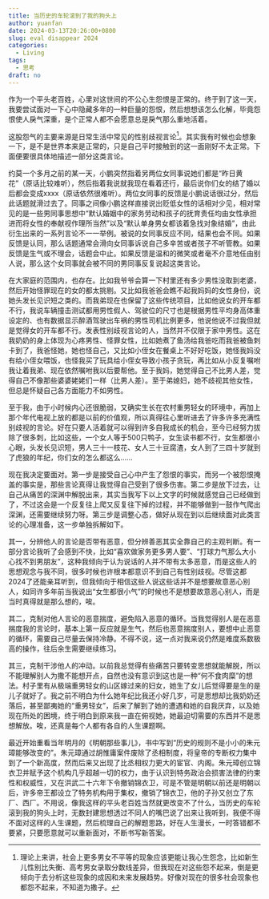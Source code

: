 ```yaml
---
title: 当历史的车轮滚到了我的狗头上
author: yuanfan
date: 2024-03-13T20:26:00+0800
slug: eval disappear 2024
categories:
  - Living
tags:
  - 思考
draft: no
---
```


<!--more-->

作为一个平头老百姓，心里对这世间的不公心生怨恨是正常的。终于到了这一天，我要尝试面对一下心中隐藏多年的一种巨量的怨恨，然后想想该怎么化解，毕竟怨恨使人戾气深重，是个正常人都不会愿意总是戾气那么重地活着。

这股怨气的主要来源是日常生活中常见的性别歧视言论[^1]。其实我有时候也会想象一下，是不是世界本来是正常的，只是自己平时接触到的这一面刚好不太正常。下面便要很具体地描述一部分这类言论。

[^1]:理论上来讲，社会上更多男女不平等的现象应该更能让我心生怨念，比如新生儿性别比失衡、高考男女录取分数线差异，但我现在对这些怨不起来，倒是更倾向于去分析这些现象的成因和未来发展趋势。好像对现在的很多社会现象也都怨不起来，不知道为撒子。

约莫一个多月之前的某一天，小鹏突然指着另两位女同事说她们都是“昨日黄花”（原话比较难听），然后指着我说就我现在看着还行，最后说你们女的结了婚以后都会变成xxxx（原话依然很难听）。两位女同事的反馈是小鹏说话很过分，然后此话题就滑过去了。同事之间像小鹏这样直接说出贬低女性的话相对少见，相对常见的是一些男同事思想中“默认婚姻中的家务劳动和孩子的抚育责任均由女性承担进而将女性的奉献视作理所当然”以及“默认单身男女都该着急找对象结婚”，由此衍生出来的一系列言论不一一举例。被说的女同事反应不同，结果也会不同。如果反馈是认同，那么话题通常会滑向女同事诉说自己多辛苦或者孩子不听管教。如果反馈是生气或不理会，话题会中止。如果反馈是温和的微笑或者毫不介意地任由别人说，那么这个女同事就会被不同的男同事反复说起这类言论。

在大家庭的范围内，也存在。比如我爷爷会算一下村里还有多少男性没取到老婆，然后开始怪罪现在的女的都太挑剔。又比如我爸爸会瞧不起我妈妈的女性身份，说她头发长见识短之类的。而我弟现在也保留了这些传统项目，比如他说女的开车都不行，我说车辆撞击测试都用男性假人、驾驶位的尺寸也是根据男性平均身高体重设定的、也有数据显示醉酒驾驶出车祸的男性司机比例更多，他说他说不过我但就是觉得女的开车都不行。发表性别歧视言论的人，当然并不仅限于家中男性。这在我奶奶的身上体现为心疼男性、怪罪女性，比如她煮了鱼汤给我爸吃而我爸被鱼刺卡到了，我爸怪她，她也怪自己，又比如小侄女在餐桌上不好好吃饭，她怪我妈没有给小侄女喂饭，也怪我买了玩具给小侄女导致小孩子贪玩，再比如从小反复嘱咐我让着我弟、现在依然嘱咐我以后要帮他。至于我妈，她觉得自己不比男人差，觉得自己不像那些婆婆姥姥们一样（比男人差）。至于弟媳妇，她不歧视其他女性，但总是怀疑自己各方面能力不如男性。

至于我，由于小时候内心还很脆弱，又确实生长在农村重男轻女的环境中，再加上那个年代电视上放的都是以前的价值观，所以真得往心里听进去了许多许多充满性别歧视的言论。好在只要人活着就可以得到许多自我成长的机会，至今已经努力拔除了很多刺，比如这些，一个女人等于500只鸭子，女生读书都不行，女生都很小心眼，头发长见识短，男人三十一枝花、女人三十豆腐渣，女人到了三四十岁就到了虎狼的年纪，你们女的怎么都这么……

现在我决定要面对。第一步是接受自己心中产生了怨恨的事实，而另一个被怨恨掩盖的事实是，那些言论真得让我觉得自己受到了很多伤害。第二步是放下过去，让自己从痛苦的深渊中解脱出来，其实当我写下以上文字的时候就感觉自己已经做到了，不过这会是一个反复往上爬又反复往下掉的过程，并不能够做到一鼓作气爬出深渊，还需要继续努力呀。第三步是调整心态，做好从现在到以后继续面对此类言论的心理准备，这一步单独拆解如下。

其一，分辨他人的言论是否带有恶意，但分辨善恶其实全靠自己的主观判断。有一部分言论我听了会感到不快，比如“喜欢做家务更多男人要”、“打球力气那么大小心找不到男朋友”，这种我倾向于认为说话的人并不带有太多恶意，而是这些人的思想观念与我不同，很多时候也许根本都意识不到自己有性别歧视。尽管这都2024了还能亲耳听到，但我倾向于相信这些人说这些话并不是想要故意恶心别人，如同许多年前当我说出“女生都很小气”的时候也不是想要故意恶心别人，而是当时真得就是那么想的，唉。

其二，克制对他人言论的恶意揣度，避免陷入恶意的循环。当我觉得别人是在恶意揣度我的言论时，基本上第一反应就是生气，然后也恶意揣度别人，要想中止恶意的循环，需要自己尽量去保持冷静。不得不说，这一点对我来说仍然是难度系数极高的操作，往后余生需要继续练习。

其三，克制干涉他人的冲动。以前我总觉得有些痛苦只要转变思想就能解脱，所以不能理解别人为撒不能想开点，自然也没有意识到这也是一种“何不食肉糜”的想法。村子里有从极端重男轻女的山区嫁过来的妇女，她生了女儿后觉得要是生的是儿子就好了。我之前不明白为什么她年纪比我还小好几岁，可是思想却比我奶奶还落后，甚至鄙夷她的“重男轻女”，后来了解到了她的遭遇和她的自我厌弃，以及她现在所处的困境，终于明白到原来我一直在俯视她，她最迫切需要的东西并不是思想解放。唉，还真是每个人都有各自的人生课题啊。

最近开始重看当年明月的《明朝那些事儿》，书中写到“历史的规则不是小小的朱元璋能够改变的”。朱元璋通过胡惟庸案件废除了丞相制度，将皇帝的专断权力集中到了一个新高度，然而后来又出现了比丞相权力更大的宦官、内阁。朱元璋创立锦衣卫并赋予这个机构几乎超越一切的权力，由于认识到特务政治会损害法律的约束性和权威性，又在洪武二十六年下令撤销锦衣卫，可是不管是明朝以前还是明朝以后，许多帝王都设立了特务机构用于集权，撤销了锦衣卫，他的子孙又创立了东厂、西厂。不用说，像我这样的平头老百姓当然就更改变不了什么，当历史的车轮滚到我的狗头上时，无数封建思想透过不同人的嘴巴说了出来让我听到，我便不得不面对这样的人生课题，然后梳理自己的解题思路，好在人生漫长，一时答错都不要紧，只要愿意就可以重新面对，不断书写新答案。

